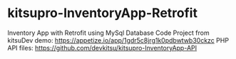 # kitsupro-InventoryApp-Retrofit
 Inventory App with Retrofit using MySql Database
Code Project from kitsuDev
demo: https://appetize.io/app/1gdr5c8jrg1k0pdbwtwb30ckzc 
PHP API files: https://github.com/devkitsu/kitsupro-InventoryApp-API
